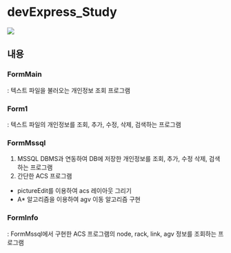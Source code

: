# devExpress_Study

<img src="https://img.shields.io/badge/c%23-%23239120.svg?style=for-the-badge&logo=c-sharp&logoColor=white"/>

## 내용

### FormMain
: 텍스트 파일을 불러오는 개인정보 조회 프로그램
### Form1
: 텍스트 파일의 개인정보를 조회, 추가, 수정, 삭제, 검색하는 프로그램
### FormMssql
1. MSSQL DBMS과 연동하여 DB에 저장한 개인정보를 조회, 추가, 수정 삭제, 검색하는 프로그램
2. 간단한 ACS 프로그램
- pictureEdit를 이용하여 acs 레이아웃 그리기
- A* 알고리즘을 이용하여 agv 이동 알고리즘 구현
### FormInfo
: FormMssql에서 구현한 ACS 프로그램의 node, rack, link, agv 정보를 조회하는 프로그램
